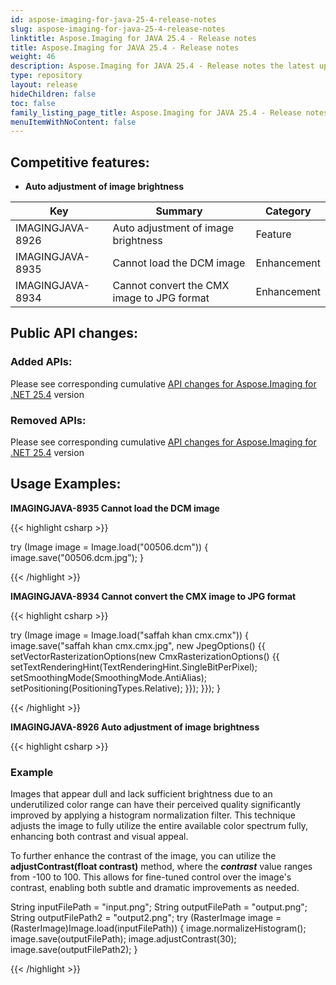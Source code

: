 ```yaml
---
id: aspose-imaging-for-java-25-4-release-notes
slug: aspose-imaging-for-java-25-4-release-notes
linktitle: Aspose.Imaging for JAVA 25.4 - Release notes
title: Aspose.Imaging for JAVA 25.4 - Release notes
weight: 46
description: Aspose.Imaging for JAVA 25.4 - Release notes the latest updates and fixes.
type: repository
layout: release
hideChildren: false
toc: false
family_listing_page_title: Aspose.Imaging for JAVA 25.4 - Release notes
menuItemWithNoContent: false
---
```


## Competitive features:

- **Auto adjustment of image brightness**

| **Key**         | **Summary**                                                                                                                                                              | **Category** |
|-----------------|--------------------------------------------------------------------------------------------------------------------------------------------------------------------------|--------------|
| IMAGINGJAVA-8926 | Auto adjustment of image brightness                                                                                                                                  | Feature      |
| IMAGINGJAVA-8935 | Cannot load the DCM image                                                                                                                                  | Enhancement      |
| IMAGINGJAVA-8934 | Cannot convert the CMX image to JPG format                                                                                                                                  | Enhancement      |

## Public API changes:

### Added APIs:

Please see corresponding cumulative [API changes for Aspose.Imaging for .NET 25.4](https://releases.aspose.com/imaging/net/release-notes/2025/aspose-imaging-for-net-25-4-release-notes/) version

### Removed APIs:

Please see corresponding cumulative [API changes for Aspose.Imaging for .NET 25.4](https://releases.aspose.com/imaging/net/release-notes/2025/aspose-imaging-for-net-25-4-release-notes/) version

## Usage Examples:

**IMAGINGJAVA-8935 Cannot load the DCM image**

{{< highlight csharp >}}

try (Image image = Image.load("00506.dcm"))
{
    image.save("00506.dcm.jpg");
}

{{< /highlight >}}

**IMAGINGJAVA-8934 Cannot convert the CMX image to JPG format**

{{< highlight csharp >}}

try (Image image = Image.load("saffah khan cmx.cmx"))
{
    image.save("saffah khan cmx.cmx.jpg", new JpegOptions() {{
          setVectorRasterizationOptions(new CmxRasterizationOptions() {{ 
				setTextRenderingHint(TextRenderingHint.SingleBitPerPixel);
				setSmoothingMode(SmoothingMode.AntiAlias);
				setPositioning(PositioningTypes.Relative); 
			}});
		}});
}

{{< /highlight >}}

**IMAGINGJAVA-8926 Auto adjustment of image brightness**

{{< highlight csharp >}}

### Example
Images that appear dull and lack sufficient brightness due to an underutilized color range can have their perceived quality significantly improved by applying a histogram normalization filter. This technique adjusts the image to fully utilize the entire available color spectrum fully, enhancing both contrast and visual appeal. 

To further enhance the contrast of the image, you can utilize the **adjustContrast(float contrast)** method, where the ***contrast*** value ranges from -100 to 100. This allows for fine-tuned control over the image's contrast, enabling both subtle and dramatic improvements as needed.


String inputFilePath = "input.png";
String outputFilePath = "output.png";
String outputFilePath2 = "output2.png";
try (RasterImage image = (RasterImage)Image.load(inputFilePath))
{
	image.normalizeHistogram();
	image.save(outputFilePath);
	image.adjustContrast(30);
	image.save(outputFilePath2);
}

{{< /highlight >}}

